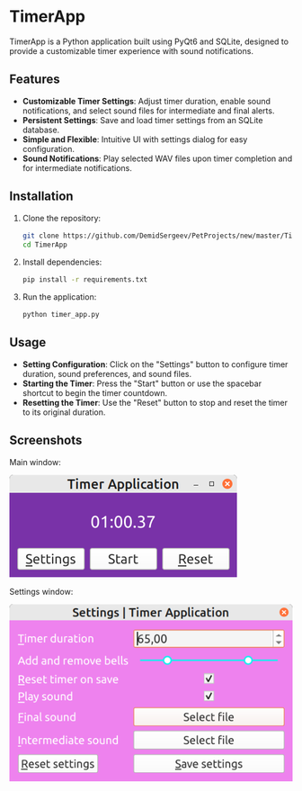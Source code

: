 # TimerApp

TimerApp is a Python application built using PyQt6 and SQLite, designed to provide a customizable timer experience with sound notifications.

## Features

- **Customizable Timer Settings**: Adjust timer duration, enable sound notifications, and select sound files for intermediate and final alerts.
- **Persistent Settings**: Save and load timer settings from an SQLite database.
- **Simple and Flexible**: Intuitive UI with settings dialog for easy configuration.
- **Sound Notifications**: Play selected WAV files upon timer completion and for intermediate notifications.

## Installation

1. Clone the repository:
   ```bash
   git clone https://github.com/DemidSergeev/PetProjects/new/master/TimerApp.git
   cd TimerApp
   ```

2. Install dependencies:
   ```bash
   pip install -r requirements.txt
   ```

3. Run the application:
   ```bash
   python timer_app.py
   ```

## Usage

- **Setting Configuration**: Click on the "Settings" button to configure timer duration, sound preferences, and sound files.
- **Starting the Timer**: Press the "Start" button or use the spacebar shortcut to begin the timer countdown.
- **Resetting the Timer**: Use the "Reset" button to stop and reset the timer to its original duration.

## Screenshots
Main window:

![TimerApp Main Window](https://raw.githubusercontent.com/DemidSergeev/PetProjects/master/TimerApp/screenshots/MainWindow.png?token=GHSAT0AAAAAACU32AZE3UJHXTHTJK6AFBKYZUXV7UA)

Settings window:

![TimerApp Settings Window](https://raw.githubusercontent.com/DemidSergeev/PetProjects/master/TimerApp/screenshots/SettingsWindow.png?token=GHSAT0AAAAAACU32AZECRGOFCLFESTAWDSAZUXWAPQ)
